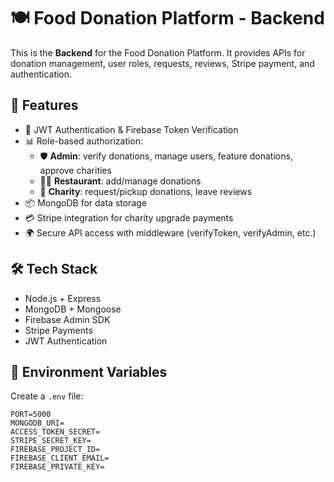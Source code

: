 


# 🍽️ Food Donation Platform - Backend

This is the **Backend** for the Food Donation Platform. It provides APIs for donation management, user roles, requests, reviews, Stripe payment, and authentication.

## 🚀 Features

- 🔐 JWT Authentication & Firebase Token Verification
- 📊 Role-based authorization:
  - 🛡️ **Admin**: verify donations, manage users, feature donations, approve charities
  - 🧑‍🍳 **Restaurant**: add/manage donations
  - 🏥 **Charity**: request/pickup donations, leave reviews
- 📦 MongoDB for data storage
- 💳 Stripe integration for charity upgrade payments
- 🌍 Secure API access with middleware (verifyToken, verifyAdmin, etc.)

## 🛠️ Tech Stack

- Node.js + Express
- MongoDB + Mongoose
- Firebase Admin SDK
- Stripe Payments
- JWT Authentication

## 🔐 Environment Variables

Create a `.env` file:

```env
PORT=5000
MONGODB_URI=
ACCESS_TOKEN_SECRET=
STRIPE_SECRET_KEY=
FIREBASE_PROJECT_ID=
FIREBASE_CLIENT_EMAIL=
FIREBASE_PRIVATE_KEY=
